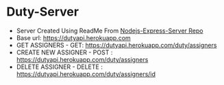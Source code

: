 # Duty-Server
* Server Created Using ReadMe From [Nodejs-Express-Server Repo](https://github.com/shareed/Nodejs-Express-Server/tree/express-server)
* Base url: https://dutyapi.herokuapp.com
* GET ASSIGNERS - GET: https://dutyapi.herokuapp.com/duty/assigners
* CREATE NEW ASSIGNER - POST : https://dutyapi.herokuapp.com/duty/assigners
* DELETE ASSIGNER - DELETE : https://dutyapi.herokuapp.com/duty/assigners/id

